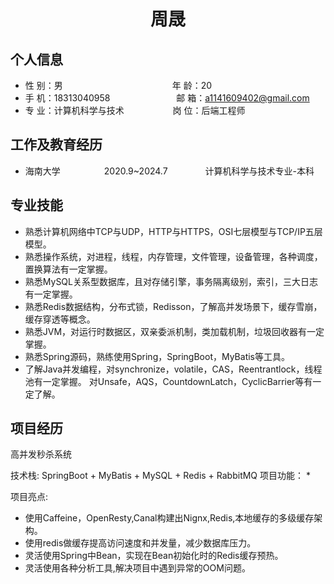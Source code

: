  <center>
     <h1>周晟</h1>
 </center>

## 个人信息 

* 性 别：男&emsp;&emsp;&emsp;&emsp;&emsp;&emsp;&emsp;&emsp;&emsp;&emsp;&emsp;&emsp;&ensp;年 龄：20  
* 手 机：18313040958 &emsp;&emsp;&emsp;&emsp;&emsp;&emsp;&ensp;&ensp; 邮 箱：a1141609402@gmail.com    
* 专 业：计算机科学与技术 &emsp;&emsp;&emsp;&emsp;&emsp; 岗 位：后端工程师

## 工作及教育经历
          
* 海南大学&emsp;&emsp;&emsp;&emsp;&emsp;2020.9~2024.7&emsp;&emsp;&emsp;&emsp; 计算机科学与技术专业-本科  

## 专业技能
* 熟悉计算机网络中TCP与UDP，HTTP与HTTPS，OSI七层模型与TCP/IP五层模型。
* 熟悉操作系统，对进程，线程，内存管理，文件管理，设备管理，各种调度，置换算法有一定掌握。
* 熟悉MySQL关系型数据库，且对存储引擎，事务隔离级别，索引，三大日志有一定掌握。
* 熟悉Redis数据结构，分布式锁，Redisson，了解高并发场景下，缓存雪崩，缓存穿透等概念。
* 熟悉JVM，对运行时数据区，双亲委派机制，类加载机制，垃圾回收器有一定掌握。
* 熟悉Spring源码，熟练使用Spring，SpringBoot，MyBatis等工具。
* 了解Java并发编程，对synchronize，volatile，CAS，Reentrantlock，线程池有一定掌握。
  对Unsafe，AQS，CountdownLatch，CyclicBarrier等有一定了解。

## 项目经历

高并发秒杀系统  

技术栈: SpringBoot + MyBatis + MySQL + Redis + RabbitMQ
项目功能：
*


项目亮点: 
* 使用Caffeine，OpenResty,Canal构建出Nignx,Redis,本地缓存的多级缓存架构。
* 使用redis做缓存提高访问速度和并发量，减少数据库压力。
* 灵活使用Spring中Bean，实现在Bean初始化时的Redis缓存预热。
* 灵活使用各种分析工具,解决项目中遇到异常的OOM问题。


